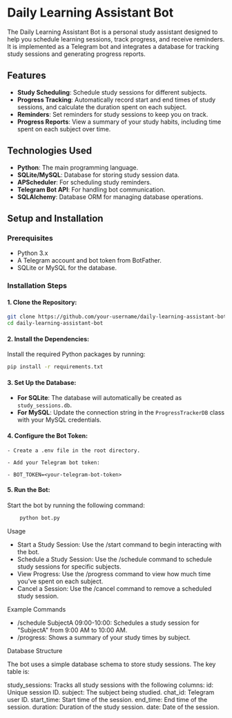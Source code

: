 # Daily Learning Assistant Bot

The Daily Learning Assistant Bot is a personal study assistant designed to help you schedule learning sessions, track progress, and receive reminders. It is implemented as a Telegram bot and integrates a database for tracking study sessions and generating progress reports.
## Features

- **Study Scheduling**: Schedule study sessions for different subjects.
- **Progress Tracking**: Automatically record start and end times of study sessions, and calculate the duration spent on each subject.
- **Reminders**: Set reminders for study sessions to keep you on track.
- **Progress Reports**: View a summary of your study habits, including time spent on each subject over time.

## Technologies Used

- **Python**: The main programming language.
- **SQLite/MySQL**: Database for storing study session data.
- **APScheduler**: For scheduling study reminders.
- **Telegram Bot API**: For handling bot communication.
- **SQLAlchemy**: Database ORM for managing database operations.

## Setup and Installation
### Prerequisites

- Python 3.x
- A Telegram account and bot token from BotFather.
- SQLite or MySQL for the database.

### Installation Steps

#### 1. Clone the Repository:
```bash
git clone https://github.com/your-username/daily-learning-assistant-bot.git
cd daily-learning-assistant-bot
```
#### 2. Install the Dependencies:

Install the required Python packages by running:

```bash
pip install -r requirements.txt
```
#### 3. Set Up the Database:

- **For SQLite**: The database will automatically be created as `study_sessions.db`.
- **For MySQL**: Update the connection string in the `ProgressTrackerDB` class with your MySQL credentials.

#### 4. Configure the Bot Token:

    - Create a .env file in the root directory.

    - Add your Telegram bot token:

    - BOT_TOKEN=<your-telegram-bot-token>

#### 5. Run the Bot:

Start the bot by running the following command:
```bash
    python bot.py
```
Usage

- Start a Study Session: Use the /start command to begin interacting with the bot.
- Schedule a Study Session: Use the /schedule command to schedule study sessions for specific subjects.
- View Progress: Use the /progress command to view how much time you’ve spent on each subject.
- Cancel a Session: Use the /cancel command to remove a scheduled study session.

Example Commands

- /schedule SubjectA 09:00-10:00: Schedules a study session for "SubjectA" from 9:00 AM to 10:00 AM.
- /progress: Shows a summary of your study times by subject.

Database Structure

The bot uses a simple database schema to store study sessions. The key table is:

study_sessions: Tracks all study sessions with the following columns:
id: Unique session ID.
subject: The subject being studied.
chat_id: Telegram user ID.
start_time: Start time of the session.
end_time: End time of the session.
duration: Duration of the study session.
date: Date of the session.
